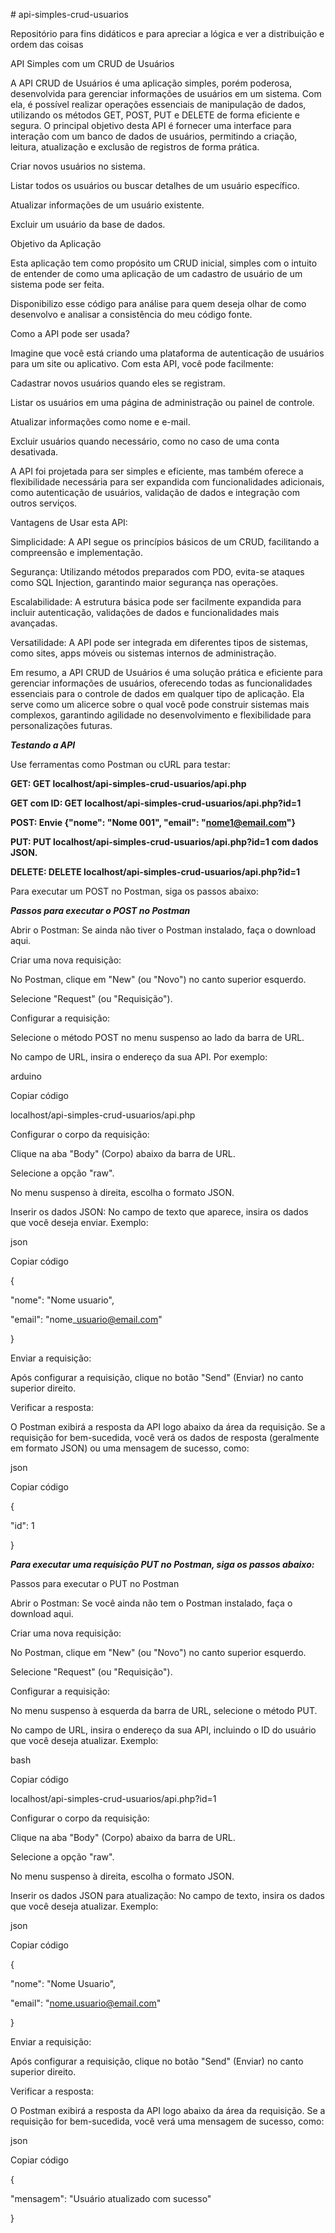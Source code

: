 \# api-simples-crud-usuarios

Repositório para fins didáticos e para apreciar a lógica e ver a distribuição e ordem das coisas

API Simples com um CRUD de Usuários

A API CRUD de Usuários é uma aplicação simples, porém poderosa, desenvolvida para gerenciar informações de usuários em um sistema. Com ela, é possível realizar operações essenciais de manipulação de dados, utilizando os métodos GET, POST, PUT e DELETE de forma eficiente e segura. O principal objetivo desta API é fornecer uma interface para interação com um banco de dados de usuários, permitindo a criação, leitura, atualização e exclusão de registros de forma prática.

Criar novos usuários no sistema.

Listar todos os usuários ou buscar detalhes de um usuário específico.

Atualizar informações de um usuário existente.

Excluir um usuário da base de dados.

Objetivo da Aplicação

Esta aplicação tem como propósito um CRUD inicial, simples com o intuito de entender de como uma aplicação de um cadastro de usuário de um sistema pode ser feita.

Disponibilizo esse código para análise para quem deseja olhar de como desenvolvo e analisar a consistência do meu código fonte.

Como a API pode ser usada?

Imagine que você está criando uma plataforma de autenticação de usuários para um site ou aplicativo. Com esta API, você pode facilmente:

Cadastrar novos usuários quando eles se registram.

Listar os usuários em uma página de administração ou painel de controle.

Atualizar informações como nome e e-mail.

Excluir usuários quando necessário, como no caso de uma conta desativada.

A API foi projetada para ser simples e eficiente, mas também oferece a flexibilidade necessária para ser expandida com funcionalidades adicionais, como autenticação de usuários, validação de dados e integração com outros serviços.

Vantagens de Usar esta API:

Simplicidade: A API segue os princípios básicos de um CRUD, facilitando a compreensão e implementação.

Segurança: Utilizando métodos preparados com PDO, evita-se ataques como SQL Injection, garantindo maior segurança nas operações.

Escalabilidade: A estrutura básica pode ser facilmente expandida para incluir autenticação, validações de dados e funcionalidades mais avançadas.

Versatilidade: A API pode ser integrada em diferentes tipos de sistemas, como sites, apps móveis ou sistemas internos de administração.

Em resumo, a API CRUD de Usuários é uma solução prática e eficiente para gerenciar informações de usuários, oferecendo todas as funcionalidades essenciais para o controle de dados em qualquer tipo de aplicação. Ela serve como um alicerce sobre o qual você pode construir sistemas mais complexos, garantindo agilidade no desenvolvimento e flexibilidade para personalizações futuras.



***Testando a API***

Use ferramentas como Postman ou cURL para testar:

**GET: GET localhost/api-simples-crud-usuarios/api.php**

**GET com ID: GET localhost/api-simples-crud-usuarios/api.php?id=1**

**POST: Envie {"nome": "Nome 001", "email": "nome1@email.com"}**

**PUT: PUT localhost/api-simples-crud-usuarios/api.php?id=1 com dados JSON.**

**DELETE: DELETE localhost/api-simples-crud-usuarios/api.php?id=1**

Para executar um POST no Postman, siga os passos abaixo:

***Passos para executar o POST no Postman***

Abrir o Postman: Se ainda não tiver o Postman instalado, faça o download aqui.

Criar uma nova requisição:

No Postman, clique em "New" (ou "Novo") no canto superior esquerdo.

Selecione "Request" (ou "Requisição").

Configurar a requisição:

Selecione o método POST no menu suspenso ao lado da barra de URL.

No campo de URL, insira o endereço da sua API. Por exemplo:

arduino

Copiar código

localhost/api-simples-crud-usuarios/api.php

Configurar o corpo da requisição:

Clique na aba "Body" (Corpo) abaixo da barra de URL.

Selecione a opção "raw".

No menu suspenso à direita, escolha o formato JSON.

Inserir os dados JSON: No campo de texto que aparece, insira os dados que você deseja enviar. Exemplo:

json

Copiar código

{

"nome": "Nome usuario",

"email": "nome\_usuario@email.com"

}

Enviar a requisição:

Após configurar a requisição, clique no botão "Send" (Enviar) no canto superior direito.

Verificar a resposta:

O Postman exibirá a resposta da API logo abaixo da área da requisição. Se a requisição for bem-sucedida, você verá os dados de resposta (geralmente em formato JSON) ou uma mensagem de sucesso, como:

json

Copiar código

{

"id": 1

}



***Para executar uma requisição PUT no Postman, siga os passos abaixo:***

Passos para executar o PUT no Postman

Abrir o Postman: Se você ainda não tem o Postman instalado, faça o download aqui.

Criar uma nova requisição:

No Postman, clique em "New" (ou "Novo") no canto superior esquerdo.

Selecione "Request" (ou "Requisição").

Configurar a requisição:

No menu suspenso à esquerda da barra de URL, selecione o método PUT.

No campo de URL, insira o endereço da sua API, incluindo o ID do usuário que você deseja atualizar. Exemplo:

bash

Copiar código

localhost/api-simples-crud-usuarios/api.php?id=1

Configurar o corpo da requisição:

Clique na aba "Body" (Corpo) abaixo da barra de URL.

Selecione a opção "raw".

No menu suspenso à direita, escolha o formato JSON.

Inserir os dados JSON para atualização: No campo de texto, insira os dados que você deseja atualizar. Exemplo:

json

Copiar código

{

"nome": "Nome Usuario",

"email": "nome.usuario@email.com"

}

Enviar a requisição:

Após configurar a requisição, clique no botão "Send" (Enviar) no canto superior direito.

Verificar a resposta:

O Postman exibirá a resposta da API logo abaixo da área da requisição. Se a requisição for bem-sucedida, você verá uma mensagem de sucesso, como:

json

Copiar código

{

"mensagem": "Usuário atualizado com sucesso"

}
